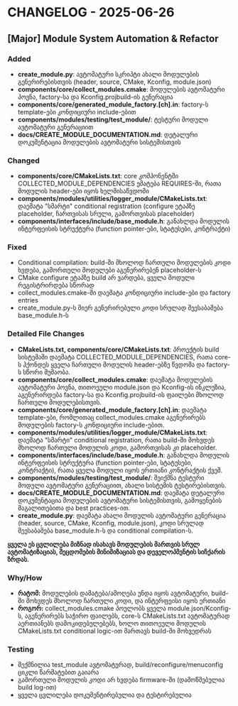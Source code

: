 # CHANGELOG - 2025-06-26

## [Major] Module System Automation & Refactor

### Added
- **create_module.py**: ავტომატური სკრიპტი ახალი მოდულების გენერირებისთვის (header, source, CMake, Kconfig, module.json)
- **components/core/collect_modules.cmake**: მოდულების ავტომატური პოვნა, factory-სა და Kconfig.projbuild-ის გენერაცია
- **components/core/generated_module_factory.[ch].in**: factory-ს template-ები კონდიციური include-ებით
- **components/modules/testing/test_module/**: ტესტური მოდული ავტომატური გენერაციით
- **docs/CREATE_MODULE_DOCUMENTATION.md**: დეტალური დოკუმენტაცია მოდულების ავტომატური სისტემისთვის

### Changed
- **components/core/CMakeLists.txt**: core კომპონენტში COLLECTED_MODULE_DEPENDENCIES ემატება REQUIRES-ში, რათა მოდულის header-ები იყოს ხელმისაწვდომი
- **components/modules/utilities/logger_module/CMakeLists.txt**: დაემატა "სმარტი" conditional registration (configure ეტაპზე placeholder, ჩართვისას სრული, გამორთვისას placeholder)
- **components/interfaces/include/base_module.h**: განახლდა მოდულის ინტერფეისის სტრუქტურა (function pointer-ები, სტატუსები, კონტრაქტი)

### Fixed
- Conditional compilation: build-ში მხოლოდ ჩართული მოდულების კოდი ხვდება, გამორთული მოდულები აგენერირებენ placeholder-ს
- CMake configure ეტაპზე build არ ვარდება, ყველა მოდული რეგისტრირდება სწორად
- collect_modules.cmake-ში დაემატა კონდიციური include-ები და factory entries
- create_module.py-ს მიერ გენერირებული კოდი სრულად შეესაბამება base_module.h-ს

### Detailed File Changes

- **CMakeLists.txt, components/core/CMakeLists.txt**: პროექტის build სისტემაში დაემატა COLLECTED_MODULE_DEPENDENCIES, რათა core-ს ჰქონდეს ყველა ჩართული მოდულის header-ებზე წვდომა და factory-ს სწორი მუშაობა.
- **components/core/collect_modules.cmake**: დაემატა მოდულების ავტომატური პოვნა, თითოეული module.json და Kconfig-ის ინკლუზია, აგენერირდება factory-სა და Kconfig.projbuild-ის ფაილები მხოლოდ ჩართული მოდულებისთვის.
- **components/core/generated_module_factory.[ch].in**: დაემატა template-ები, რომლითაც collect_modules.cmake აგენერირებს მოდულების factory-ს კონდიციური include-ებით.
- **components/modules/utilities/logger_module/CMakeLists.txt**: დაემატა "სმარტი" conditional registration, რათა build-ში მოხვდეს მხოლოდ ჩართული მოდულის კოდი, გამორთვისას კი placeholder.
- **components/interfaces/include/base_module.h**: განახლდა მოდულის ინტერფეისის სტრუქტურა (function pointer-ები, სტატუსები, კონტრაქტი), რათა ყველა მოდული იყოს ერთიანი კონტრაქტის ქვეშ.
- **components/modules/testing/test_module/**: შეიქმნა ტესტური მოდული ავტომატური გენერაციით, ახალი სისტემის ტესტირებისთვის.
- **docs/CREATE_MODULE_DOCUMENTATION.md**: დაემატა დეტალური დოკუმენტაცია მოდულების ავტომატური სისტემისთვის, გამოყენების მაგალითებითა და best practices-ით.
- **create_module.py**: დაემატა ახალი მოდულის ავტომატური გენერაცია (header, source, CMake, Kconfig, module.json), კოდი სრულად შეესაბამება base_module.h-ს და conditional compilation-ს.

**ყველა ეს ცვლილება მიზნად ისახავს მოდულების მართვის სრულ ავტომატიზაციას, შეცდომების მინიმიზაციას და დეველოპმენტის სიჩქარის ზრდას.**

### Why/How
- **რატომ:** მოდულების დამატება/ამოღება უნდა იყოს ავტომატური, build-ში მოხვდეს მხოლოდ ჩართული კოდი, და ინტერფეისი იყოს ერთიანი
- **როგორ:** collect_modules.cmake პოულობს ყველა module.json/Kconfig-ს, აგენერირებს საჭირო ფაილებს, core-ს CMakeLists.txt ავტომატურად აერთიანებს დამოკიდებულებებს, ხოლო თითოეული მოდულის CMakeLists.txt conditional logic-ით მართავს build-ში მოხვედრას

### Testing
- შექმნილია test_module ავტომატურად, build/reconfigure/menuconfig ციკლი წარმატებით გაიარა
- გამორთული მოდულის კოდი არ ხვდება firmware-ში (დამოწმებულია build log-ით)
- ყველა ცვლილება დოკუმენტირებულია და ტესტირებულია
